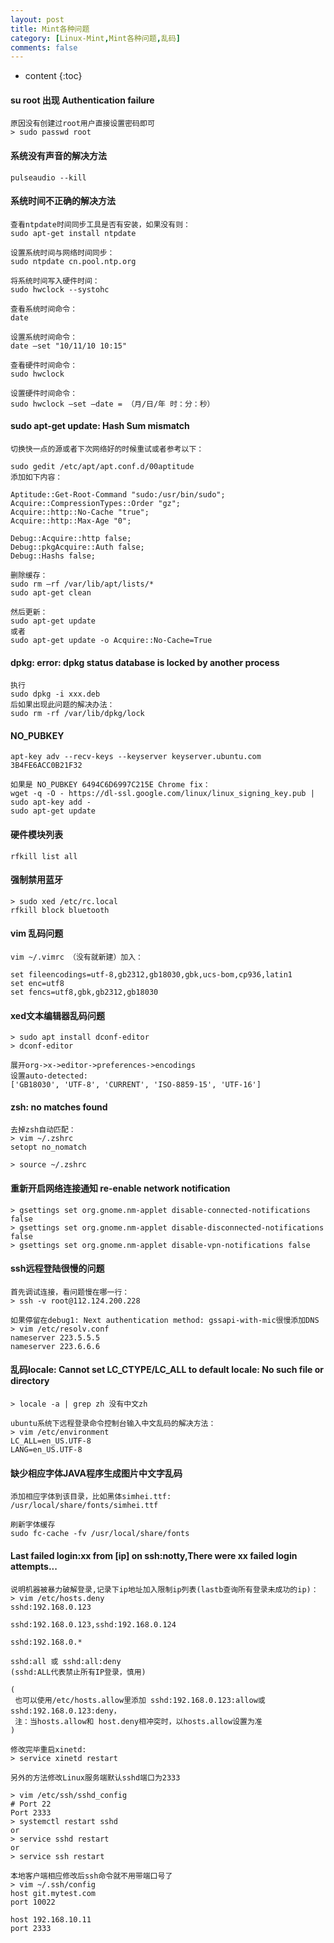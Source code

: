 ```yaml
---
layout: post
title: Mint各种问题
category: [Linux-Mint,Mint各种问题,乱码]
comments: false
---
```


* content
{:toc}

#### su root 出现 Authentication failure
```
原因没有创建过root用户直接设置密码即可
> sudo passwd root
```

#### 系统没有声音的解决方法
```
pulseaudio --kill
```

#### 系统时间不正确的解决方法
```
查看ntpdate时间同步工具是否有安装，如果没有则：
sudo apt-get install ntpdate

设置系统时间与网络时间同步：
sudo ntpdate cn.pool.ntp.org

将系统时间写入硬件时间：
sudo hwclock --systohc

查看系统时间命令：
date

设置系统时间命令：
date –set "10/11/10 10:15"

查看硬件时间命令：
sudo hwclock

设置硬件时间命令：
sudo hwclock –set –date = （月/日/年 时：分：秒）
```

#### sudo apt-get update: Hash Sum mismatch
```
切换快一点的源或者下次网络好的时候重试或者参考以下：

sudo gedit /etc/apt/apt.conf.d/00aptitude
添加如下内容：

Aptitude::Get-Root-Command "sudo:/usr/bin/sudo";
Acquire::CompressionTypes::Order "gz";
Acquire::http::No-Cache "true";
Acquire::http::Max-Age "0";

Debug::Acquire::http false;
Debug::pkgAcquire::Auth false;
Debug::Hashs false;

删除缓存：
sudo rm –rf /var/lib/apt/lists/*
sudo apt-get clean

然后更新：
sudo apt-get update
或者
sudo apt-get update -o Acquire::No-Cache=True
```

#### dpkg: error: dpkg status database is locked by another process
```
执行
sudo dpkg -i xxx.deb
后如果出现此问题的解决办法：
sudo rm -rf /var/lib/dpkg/lock
```

#### NO_PUBKEY
```
apt-key adv --recv-keys --keyserver keyserver.ubuntu.com 3B4FE6ACC0B21F32

如果是 NO_PUBKEY 6494C6D6997C215E Chrome fix：
wget -q -O - https://dl-ssl.google.com/linux/linux_signing_key.pub | sudo apt-key add -
sudo apt-get update
```

#### 硬件模块列表
```
rfkill list all
```

#### 强制禁用蓝牙
```
> sudo xed /etc/rc.local
rfkill block bluetooth
```

#### vim 乱码问题
```
vim ~/.vimrc （没有就新建）加入：

set fileencodings=utf-8,gb2312,gb18030,gbk,ucs-bom,cp936,latin1
set enc=utf8
set fencs=utf8,gbk,gb2312,gb18030

```

#### xed文本编辑器乱码问题
```
> sudo apt install dconf-editor
> dconf-editor

展开org->x->editor->preferences->encodings
设置auto-detected:
['GB18030', 'UTF-8', 'CURRENT', 'ISO-8859-15', 'UTF-16']

```

#### zsh: no matches found
```
去掉zsh自动匹配：
> vim ~/.zshrc
setopt no_nomatch

> source ~/.zshrc

```

#### 重新开启网络连接通知 re-enable network notification
```
> gsettings set org.gnome.nm-applet disable-connected-notifications false
> gsettings set org.gnome.nm-applet disable-disconnected-notifications false
> gsettings set org.gnome.nm-applet disable-vpn-notifications false

```

#### ssh远程登陆很慢的问题
```
首先调试连接，看问题慢在哪一行：
> ssh -v root@112.124.200.228

如果停留在debug1: Next authentication method: gssapi-with-mic很慢添加DNS
> vim /etc/resolv.conf
nameserver 223.5.5.5
nameserver 223.6.6.6

```

#### 乱码locale: Cannot set LC_CTYPE/LC_ALL to default locale: No such file or directory
```
> locale -a | grep zh 没有中文zh

ubuntu系统下远程登录命令控制台输入中文乱码的解决方法：
> vim /etc/environment 
LC_ALL=en_US.UTF-8
LANG=en_US.UTF-8

```

#### 缺少相应字体JAVA程序生成图片中文字乱码
```
添加相应字体到该目录，比如黑体simhei.ttf:
/usr/local/share/fonts/simhei.ttf

刷新字体缓存
sudo fc-cache -fv /usr/local/share/fonts

```


#### Last failed login:xx from [ip] on ssh:notty,There were xx failed login attempts...
```
说明机器被暴力破解登录,记录下ip地址加入限制ip列表(lastb查询所有登录未成功的ip)：
> vim /etc/hosts.deny
sshd:192.168.0.123

sshd:192.168.0.123,sshd:192.168.0.124

sshd:192.168.0.*

sshd:all 或 sshd:all:deny
(sshd:ALL代表禁止所有IP登录，慎用)

(
 也可以使用/etc/hosts.allow里添加 sshd:192.168.0.123:allow或sshd:192.168.0.123:deny，
 注：当hosts.allow和 host.deny相冲突时，以hosts.allow设置为准
)

修改完毕重启xinetd:
> service xinetd restart

另外的方法修改Linux服务端默认sshd端口为2333

> vim /etc/ssh/sshd_config
# Port 22
Port 2333
> systemctl restart sshd
or
> service sshd restart
or
> service ssh restart

本地客户端相应修改后ssh命令就不用带端口号了
> vim ~/.ssh/config
host git.mytest.com
port 10022

host 192.168.10.11
port 2333

```




